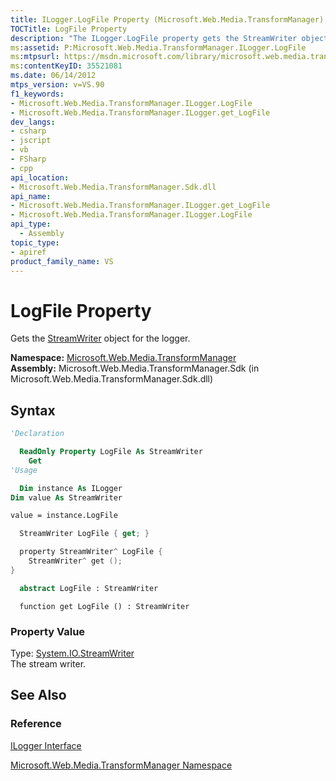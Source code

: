 ```yaml
---
title: ILogger.LogFile Property (Microsoft.Web.Media.TransformManager)
TOCTitle: LogFile Property
description: "The ILogger.LogFile property gets the StreamWriter object for the logger. This article describes its syntax and property value."
ms:assetid: P:Microsoft.Web.Media.TransformManager.ILogger.LogFile
ms:mtpsurl: https://msdn.microsoft.com/library/microsoft.web.media.transformmanager.ilogger.logfile(v=VS.90)
ms:contentKeyID: 35521081
ms.date: 06/14/2012
mtps_version: v=VS.90
f1_keywords:
- Microsoft.Web.Media.TransformManager.ILogger.LogFile
- Microsoft.Web.Media.TransformManager.ILogger.get_LogFile
dev_langs:
- csharp
- jscript
- vb
- FSharp
- cpp
api_location:
- Microsoft.Web.Media.TransformManager.Sdk.dll
api_name:
- Microsoft.Web.Media.TransformManager.ILogger.get_LogFile
- Microsoft.Web.Media.TransformManager.ILogger.LogFile
api_type:
  - Assembly
topic_type:
- apiref
product_family_name: VS
---
```


# LogFile Property

Gets the [StreamWriter](https://msdn.microsoft.com/library/3ssew6tk) object for the logger.

**Namespace:**  [Microsoft.Web.Media.TransformManager](microsoft-web-media-transformmanager-namespace.md)  
**Assembly:**  Microsoft.Web.Media.TransformManager.Sdk (in Microsoft.Web.Media.TransformManager.Sdk.dll)

## Syntax

```vb
'Declaration

  ReadOnly Property LogFile As StreamWriter
    Get
'Usage

  Dim instance As ILogger
Dim value As StreamWriter

value = instance.LogFile
```

```csharp
  StreamWriter LogFile { get; }
```

```cpp
  property StreamWriter^ LogFile {
    StreamWriter^ get ();
}
```

``` fsharp
  abstract LogFile : StreamWriter
```

```jscript
  function get LogFile () : StreamWriter
```

### Property Value

Type: [System.IO.StreamWriter](https://msdn.microsoft.com/library/3ssew6tk)  
The stream writer.  

## See Also

### Reference

[ILogger Interface](ilogger-interface-microsoft-web-media-transformmanager.md)

[Microsoft.Web.Media.TransformManager Namespace](microsoft-web-media-transformmanager-namespace.md)
